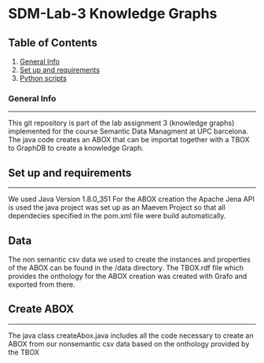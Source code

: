 # SDM-Lab-3 Knowledge Graphs

## Table of Contents
1. [General Info](#general-info)
2. [Set up and requirements](#technologies)
3. [Python scripts](#installation)

### General Info
***
This git repository is part of the lab assignment 3 (knowledge graphs) implemented for the course Semantic Data Managment at UPC barcelona. The java code creates an ABOX that can be importat together with a TBOX to GraphDB to create a knowledge Graph.

## Set up and requirements
***
We used Java Version 1.8.0_351
For the ABOX creation the Apache Jena API is used the java project was set up as an Maeven Project so that all dependecies specified in the pom.xml file were build automatically.

## Data

The non semantic csv data we used to create the instances and properties of the ABOX can be found in the /data directory. The TBOX.rdf file which provides the onthology for the ABOX creation was created with Grafo and exported from there.

## Create ABOX
***
The java class createAbox.java includes all the code necessary to create an ABOX from our nonsemantic csv data based on the onthology provided by the TBOX

